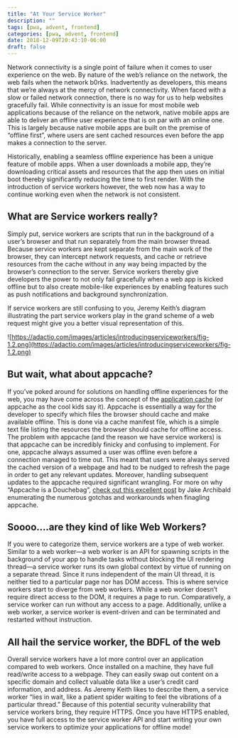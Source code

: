 ```yaml
---
title: "At Your Service Worker"
description: ""
tags: [pwa, advent, frontend]
categories: [pwa, advent, frontend]
date: 2018-12-09T20:43:10-06:00
draft: false
---
```


Network connectivity is a single point of failure when it comes to user experience on the web. By nature of the web’s reliance on the network, the web fails when the network b0rks. Inadvertently as developers, this means that we’re always at the mercy of network connectivity. When faced with a slow or failed network connection, there is no way for us to help websites gracefully fail. While connectivity is an issue for most mobile web applications because of the reliance on the network, native mobile apps are able to deliver an offline user experience that is on par with an online one. This is largely because native mobile apps are built on the premise of “offline first”, where users are sent cached resources even before the app makes a connection to the server.

Historically, enabling a seamless offline experience has been a unique feature of mobile apps. When a user downloads a mobile app, they’re downloading critical assets and resources that the app then uses on initial boot thereby significantly reducing the time to first render. With the introduction of service workers however, the web now has a way to continue working even when the network is not consistent.

## What are Service workers really?

Simply put, service workers are scripts that run in the background of a user’s browser and that run separately from the main browser thread. Because service workers are kept separate from the main work of the browser, they can intercept network requests, and cache or retrieve resources from the cache without in any way being impacted by the browser’s connection to the server. Service workers thereby give developers the power to not only fail gracefully when a web app is kicked offline but to also create mobile-like experiences by enabling features such as push notifications and background synchronization.

If service workers are still confusing to you, Jeremy Keith’s diagram illustrating the part service workers play in the grand scheme of a web request might give you a better visual representation of this.

![https://adactio.com/images/articles/introducingserviceworkers/fig-1.2.png](https://adactio.com/images/articles/introducingserviceworkers/fig-1.2.png)

## But wait, what about appcache?

If you’ve poked around for solutions on handling offline experiences for the web, you may have come across the concept of the [application cache](https://www.html5rocks.com/en/tutorials/appcache/beginner/) (or appcache as the cool kids say it). Appcache is essentially a way for the developer to specify which files the browser should cache and make available offline. This is done via a cache manifest file, which is a simple text file listing the resources the browser should cache for offline access. The problem with appcache (and the reason we have service workers) is that appcache can be incredibly finicky and confusing to implement. For one, appcache always assumed a user was offline even before a connection managed to time out. This meant that users were always served the cached version of a webpage and had to be nudged to refresh the page in order to get any relevant updates. Moreover, handling subsequent updates to the appcache required significant wrangling. For more on why “Appcache is a Douchebag”, [check out this excellent post](https://alistapart.com/article/application-cache-is-a-douchebag) by Jake Archibald enumerating the numerous gotchas and workarounds when finagling appcache.

## Soooo….are they kind of like Web Workers?

If you were to categorize them, service workers are a type of web worker. Similar to a web worker—a web worker is an API for spawning scripts in the background of your app to handle tasks without blocking the UI rendering thread—a service worker runs its own global context by virtue of running on a separate thread. Since it runs independent of the main UI thread, it is neither tied to a particular page nor has DOM access. This is where service workers start to diverge from web workers. While a web worker doesn’t require direct access to the DOM, it requires a page to run. Comparatively, a service worker can run without any access to a page. Additionally, unlike a web worker, a service worker is event-driven and can be terminated and restarted without instruction.

## All hail the service worker, the BDFL of the web

Overall service workers have a lot more control over an application compared to web workers. Once installed on a machine, they have full read/write access to a webpage. They can easily swap out content on a specific domain and collect valuable data like a user’s credit card information, and address. As Jeremy Keith likes to describe them, a service worker “lies in wait, like a patient spider waiting to feel the vibrations of a particular thread.” Because of this potential security vulnerability that service workers bring, they require HTTPS. Once you have HTTPS enabled, you have full access to the service worker API and start writing your own service workers to optimize your applications for offline mode!
